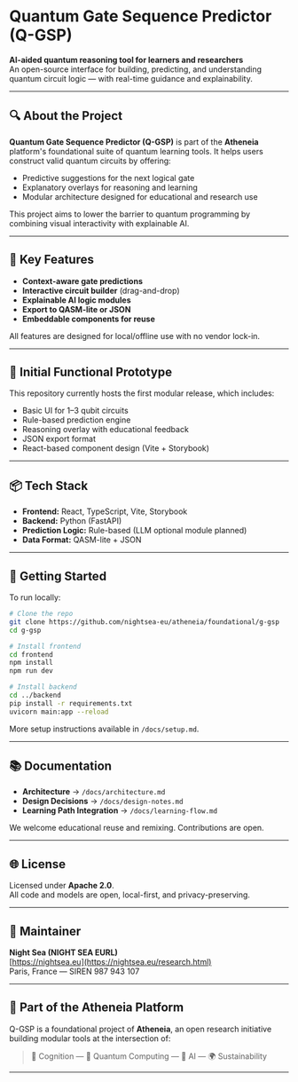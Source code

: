 # Quantum Gate Sequence Predictor (Q-GSP)

**AI-aided quantum reasoning tool for learners and researchers**  
An open-source interface for building, predicting, and understanding quantum circuit logic — with real-time guidance and explainability.


---

## 🔍 About the Project

**Quantum Gate Sequence Predictor (Q-GSP)** is part of the **Atheneia** platform's foundational suite of quantum learning tools. It helps users construct valid quantum circuits by offering:

- Predictive suggestions for the next logical gate
- Explanatory overlays for reasoning and learning
- Modular architecture designed for educational and research use

This project aims to lower the barrier to quantum programming by combining visual interactivity with explainable AI.

---

## 🎯 Key Features

- **Context-aware gate predictions**
- **Interactive circuit builder** (drag-and-drop)
- **Explainable AI logic modules**
- **Export to QASM-lite or JSON**
- **Embeddable components for reuse**

All features are designed for local/offline use with no vendor lock-in.

---

## 🧪 Initial Functional Prototype

This repository currently hosts the first modular release, which includes:

- Basic UI for 1–3 qubit circuits
- Rule-based prediction engine
- Reasoning overlay with educational feedback
- JSON export format
- React-based component design (Vite + Storybook)

---

## 📦 Tech Stack

- **Frontend:** React, TypeScript, Vite, Storybook  
- **Backend:** Python (FastAPI)  
- **Prediction Logic:** Rule-based (LLM optional module planned)  
- **Data Format:** QASM-lite + JSON

---

## 🚀 Getting Started

To run locally:

```bash
# Clone the repo
git clone https://github.com/nightsea-eu/atheneia/foundational/g-gsp
cd g-gsp

# Install frontend
cd frontend
npm install
npm run dev

# Install backend
cd ../backend
pip install -r requirements.txt
uvicorn main:app --reload
```

More setup instructions available in `/docs/setup.md`.

---

## 📚 Documentation

- **Architecture** → `/docs/architecture.md`  
- **Design Decisions** → `/docs/design-notes.md`  
- **Learning Path Integration** → `/docs/learning-flow.md`

We welcome educational reuse and remixing. Contributions are open.

---

## 🌐 License

Licensed under **Apache 2.0**.  
All code and models are open, local-first, and privacy-preserving.

---

## 🤝 Maintainer

**Night Sea (NIGHT SEA EURL)**  
[https://nightsea.eu](https://nightsea.eu/research.html)  
Paris, France — SIREN 987 943 107

---

## 🧭 Part of the Atheneia Platform

Q-GSP is a foundational project of **Atheneia**, an open research initiative building modular tools at the intersection of:

> 🧠 Cognition — 🧮 Quantum Computing — 🤖 AI — 🌍 Sustainability



---
